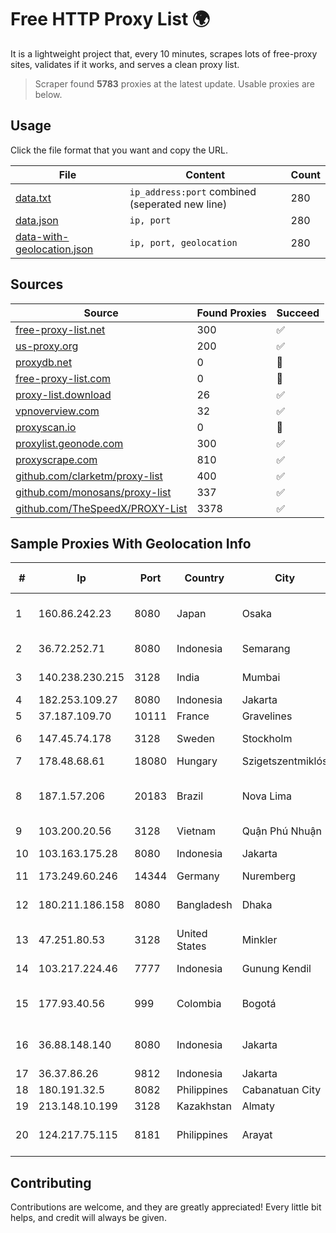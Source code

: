 
# Free HTTP Proxy List 🌍

It is a lightweight project that, every 10 minutes, scrapes lots of free-proxy sites, validates if it works, and serves a clean proxy list.


> Scraper found **5783** proxies at the latest update. Usable proxies are below.

## Usage

Click the file format that you want and copy the URL.


|File|Content|Count|
|----|-------|-----|
|[data.txt](https://raw.githubusercontent.com/themiralay/Proxy-List-World/master/data.txt)|`ip_address:port` combined (seperated new line)|280|
|[data.json](https://raw.githubusercontent.com/themiralay/Proxy-List-World/master/data.json)|`ip, port`|280|
|[data-with-geolocation.json](https://raw.githubusercontent.com/themiralay/Proxy-List-World/master/data-with-geolocation.json)|`ip, port, geolocation`|280|

## Sources

|Source|Found Proxies|Succeed|
|------|-------------|-------|
|[free-proxy-list.net](https://free-proxy-list.net)|300|✅|
|[us-proxy.org](https://www.us-proxy.org)|200|✅|
|[proxydb.net](http://proxydb.net)|0|🚫|
|[free-proxy-list.com](https://free-proxy-list.com/?page=&port=&type%5B%5D=http&type%5B%5D=https&up_time=0&search=Search)|0|🚫|
|[proxy-list.download](https://www.proxy-list.download/HTTP)|26|✅|
|[vpnoverview.com](https://vpnoverview.com/privacy/anonymous-browsing/free-proxy-servers)|32|✅|
|[proxyscan.io](https://www.proxyscan.io)|0|🚫|
|[proxylist.geonode.com](https://proxylist.geonode.com/api/proxy-list?limit=300&page=1&sort_by=lastChecked&sort_type=desc&protocols=http,https)|300|✅|
|[proxyscrape.com](https://api.proxyscrape.com/v2/?request=displayproxies&protocol=http&timeout=10000&country=all&ssl=all&anonymity=all)|810|✅|
|[github.com/clarketm/proxy-list](https://raw.githubusercontent.com/clarketm/proxy-list/master/proxy-list-raw.txt)|400|✅|
|[github.com/monosans/proxy-list](https://raw.githubusercontent.com/monosans/proxy-list/main/proxies/http.txt)|337|✅|
|[github.com/TheSpeedX/PROXY-List](https://raw.githubusercontent.com/TheSpeedX/PROXY-List/master/http.txt)|3378|✅|


## Sample Proxies With Geolocation Info

|#|Ip|Port|Country|City|Internet Service Provider|
|-|--|----|-------|----|-------------------------|
|1|160.86.242.23|8080|Japan|Osaka|Sony Network Communications Inc|
|2|36.72.252.71|8080|Indonesia|Semarang|PT. TELKOM INDONESIA|
|3|140.238.230.215|3128|India|Mumbai|Oracle Corporation|
|4|182.253.109.27|8080|Indonesia|Jakarta|Biznet Metronet|
|5|37.187.109.70|10111|France|Gravelines|OVH SAS|
|6|147.45.74.178|3128|Sweden|Stockholm|Aeza International LTD|
|7|178.48.68.61|18080|Hungary|Szigetszentmiklós|UPC|
|8|187.1.57.206|20183|Brazil|Nova Lima|Companhia Itabirana Telecomunicações Ltda|
|9|103.200.20.56|3128|Vietnam|Quận Phú Nhuận|TNIX|
|10|103.163.175.28|8080|Indonesia|Jakarta|PT Lima Satu Tiga Global Tel-Access|
|11|173.249.60.246|14344|Germany|Nuremberg|Contabo GmbH|
|12|180.211.186.158|8080|Bangladesh|Dhaka|Bangladesh Telegraph & Telephone Board|
|13|47.251.80.53|3128|United States|Minkler|Alibaba Cloud LLC|
|14|103.217.224.46|7777|Indonesia|Gunung Kendil|PT Nesta Indo Media|
|15|177.93.40.56|999|Colombia|Bogotá|TV AZTECA SUCURSAL COLOMBIA|
|16|36.88.148.140|8080|Indonesia|Jakarta|PT. Telekomunikasi Indonesia|
|17|36.37.86.26|9812|Indonesia|Jakarta|LINTASARTA|
|18|180.191.32.5|8082|Philippines|Cabanatuan City|Globe Telecom|
|19|213.148.10.199|3128|Kazakhstan|Almaty|Haicom Limited|
|20|124.217.75.115|8181|Philippines|Arayat|Philippine Long Distance Telephone Co.|



## Contributing

Contributions are welcome, and they are greatly appreciated! Every
little bit helps, and credit will always be given.

